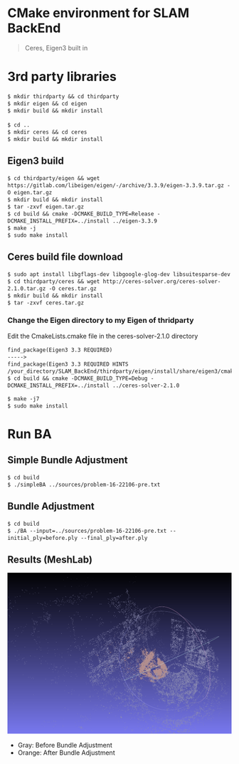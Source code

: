 # CMake environment for SLAM BackEnd
> Ceres, Eigen3 built in

# 3rd party libraries
```
$ mkdir thirdparty && cd thirdparty
$ mkdir eigen && cd eigen
$ mkdir build && mkdir install

$ cd ..
$ mkdir ceres && cd ceres
$ mkdir build && mkdir install
```
## Eigen3 build
```
$ cd thirdparty/eigen && wget https://gitlab.com/libeigen/eigen/-/archive/3.3.9/eigen-3.3.9.tar.gz -O eigen.tar.gz
$ mkdir build && mkdir install
$ tar -zxvf eigen.tar.gz
$ cd build && cmake -DCMAKE_BUILD_TYPE=Release -DCMAKE_INSTALL_PREFIX=../install ../eigen-3.3.9
$ make -j
$ sudo make install
```

## Ceres build file download
```
$ sudo apt install libgflags-dev libgoogle-glog-dev libsuitesparse-dev
$ cd thirdparty/ceres && wget http://ceres-solver.org/ceres-solver-2.1.0.tar.gz -O ceres.tar.gz
$ mkdir build && mkdir install
$ tar -zxvf ceres.tar.gz
```
### Change the Eigen directory to my Eigen of thridparty
Edit the CmakeLists.cmake file in the ceres-solver-2.1.0 directory 
```
find_package(Eigen3 3.3 REQUIRED)
----->
find_package(Eigen3 3.3 REQUIRED HINTS /your_directory/SLAM_BackEnd/thirdparty/eigen/install/share/eigen3/cmake)
$ cd build && cmake -DCMAKE_BUILD_TYPE=Debug -DCMAKE_INSTALL_PREFIX=../install ../ceres-solver-2.1.0
```
```
$ make -j7
$ sudo make install
```

# Run BA
## Simple Bundle Adjustment
```
$ cd build
$ ./simpleBA ../sources/problem-16-22106-pre.txt
```
## Bundle Adjustment
```
$ cd build
$ ./BA --input=../sources/problem-16-22106-pre.txt --initial_ply=before.ply --final_ply=after.ply
```
## Results (MeshLab)
![](\\results\meshlab.PNG)
- Gray: Before Bundle Adjustment
- Orange: After Bundle Adjustment
